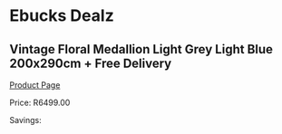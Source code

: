 
# Ebucks Dealz
## Vintage Floral Medallion Light Grey Light Blue 200x290cm + Free Delivery
[Product Page](https://www.ebucks.com/web/shop/productSelected.do?prodId=1210555055&catId=1209942441)

Price: R6499.00

Savings: 


	